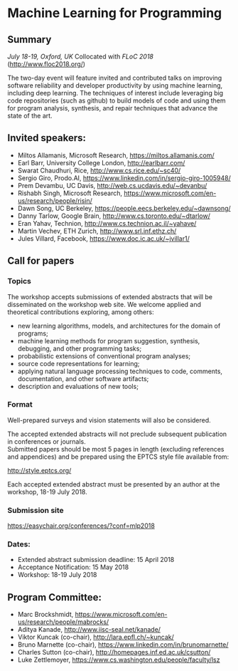 # Machine Learning for Programming

## Summary

*July 18-19, Oxford, UK*
Collocated with *FLoC 2018* (http://www.floc2018.org/)

The two-day event will feature invited and contributed talks
on improving software reliability and developer productivity
by using machine learning, including deep learning. The
techniques of interest include leveraging big code repositories
(such as github) to build models of code and using them for
program analysis, synthesis, and repair techniques that 
advance the state of the art.

## Invited speakers:

* Miltos Allamanis, Microsoft Research, https://miltos.allamanis.com/
* Earl Barr, University College London, http://earlbarr.com/
* Swarat Chaudhuri, Rice, http://www.cs.rice.edu/~sc40/
* Sergio Giro, Prodo.AI, https://www.linkedin.com/in/sergio-giro-1005948/
* Prem Devambu, UC Davis, http://web.cs.ucdavis.edu/~devanbu/
* Rishabh Singh, Microsoft Research, https://www.microsoft.com/en-us/research/people/risin/
* Dawn Song, UC Berkeley, https://people.eecs.berkeley.edu/~dawnsong/
* Danny Tarlow, Google Brain, http://www.cs.toronto.edu/~dtarlow/
* Eran Yahav, Technion, http://www.cs.technion.ac.il/~yahave/
* Martin Vechev, ETH Zurich, http://www.srl.inf.ethz.ch/
* Jules Villard, Facebook, https://www.doc.ic.ac.uk/~jvillar1/

## Call for papers

### Topics

The workshop accepts submissions of extended abstracts
that will be disseminated on the workshop web site.
We welcome applied and theoretical contributions exploring, among others:

* new learning algorithms, models, and architectures for the domain of programs;
* machine learning methods for program suggestion, synthesis, debugging, and other programming tasks;
* probabilistic extensions of conventional program analyses;
* source code representations for learning;
* applying natural language processing techniques to code, comments, documentation, and other software artifacts;
* description and evaluations of new tools;

### Format 

Well-prepared surveys and vision statements will also be considered.

The accepted extended abstracts will not preclude
subsequent publication in conferences or journals.  
Submitted papers should be most 5 pages in length
(excluding references and appendices) and be prepared
using the EPTCS style file available from:

http://style.eptcs.org/

Each accepted extended abstract must be presented by an author
at the workshop, 18-19 July 2018.

### Submission site

https://easychair.org/conferences/?conf=mlp2018

### Dates:

* Extended abstract submission deadline: 15 April 2018
* Acceptance Notification: 15 May 2018
* Workshop: 18-19 July 2018

## Program Committee:

* Marc Brockshmidt, https://www.microsoft.com/en-us/research/people/mabrocks/
* Aditya Kanade, http://www.iisc-seal.net/kanade/
* Viktor Kuncak (co-chair), http://lara.epfl.ch/~kuncak/
* Bruno Marnette (co-chair), https://www.linkedin.com/in/brunomarnette/
* Charles Sutton (co-chair), http://homepages.inf.ed.ac.uk/csutton/
* Luke Zettlemoyer, https://www.cs.washington.edu/people/faculty/lsz
